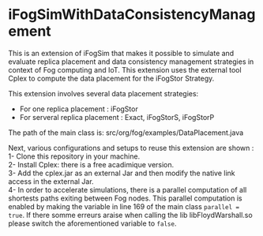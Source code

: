 # iFogSimWithDataConsistencyManagement

This is an extension of iFogSim that makes it possible to simulate and evaluate replica placement and data consistency management strategies in context of Fog computing and IoT. This extension uses the external tool Cplex to compute the data placement for the iFogStor Strategy.  

This extension involves several data placement strategies: 

* For one replica placement : iFogStor
* For serveral replica placement : Exact, iFogStorS, iFogStorP

The path  of the main class is: src/org/fog/examples/DataPlacement.java

Next, various configurations and setups to reuse this extension are shown : 
1- Clone this repository in your machine.  
2- Install Cplex: there is a free acadimique version.  
3- Add the cplex.jar as an external Jar and then modify the native link access in the external Jar.  
4- In order to accelerate simulations, there is a parallel computation of all shortests paths exiting between Fog nodes. This parallel computation is enabled by making the variable in line 169 of the main class `parallel = true`. If there somme erreurs araise when calling the lib libFloydWarshall.so please switch the aforementioned variable to `false`. 
